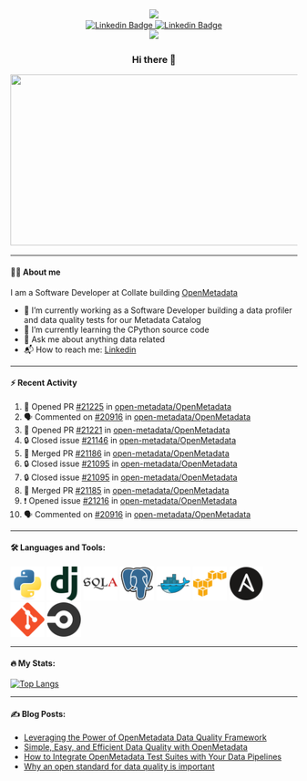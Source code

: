<div id="header" align="center">
  <img src="https://media.giphy.com/media/5eLDrEaRGHegx2FeF2/giphy.gif" width="100"/>
</div>
<div id="badges" align="center">
  <a href="https://www.linkedin.com/in/teddycrepineau/">
    <img src="https://shields.io/badge/Linkedin-blue?logo=linkedin&logoColor=white&style=for-the-badge" alt="Linkedin Badge"/>
  </a>
  <a href="https://medium.com/@teddycrpineau">
    <img src="https://shields.io/badge/Medium-black?logo=medium&logoColor=white&style=for-the-badge" alt="Linkedin Badge"/>
  </a>
</div>
<div align="center">
  <img src="https://komarev.com/ghpvc/?username=TeddyCr&color=blue&style=flat-square" />
</div>

<h3 align="center">
Hi there 👋
</h3>
<div align="center">
  <img src="https://media.giphy.com/media/L8K62iTDkzGX6/giphy.gif" width="600" height="300"/>
</div>

---

#### :technologist: About me
I am a Software Developer at Collate building <a href="https://open-metadata.org"/>OpenMetadata</a>
- 🔭 I’m currently working as a Software Developer building a data profiler and data quality tests for our Metadata Catalog
- 🐍 I’m currently learning the CPython source code
- 💬 Ask me about anything data related
- 📬 How to reach me: [Linkedin](https://shields.io/badge/Linkedin-blue?logo=linkedin&logoColor=white&style=for-the-badge)

---

#### ⚡️ Recent Activity
<!--START_SECTION:activity-->
1. 💪 Opened PR [#21225](https://github.com/open-metadata/OpenMetadata/pull/21225) in [open-metadata/OpenMetadata](https://github.com/open-metadata/OpenMetadata)
2. 🗣 Commented on [#20916](https://github.com/open-metadata/OpenMetadata/issues/20916#issuecomment-2883976585) in [open-metadata/OpenMetadata](https://github.com/open-metadata/OpenMetadata)
3. 💪 Opened PR [#21221](https://github.com/open-metadata/OpenMetadata/pull/21221) in [open-metadata/OpenMetadata](https://github.com/open-metadata/OpenMetadata)
4. 🔒 Closed issue [#21146](https://github.com/open-metadata/OpenMetadata/issues/21146) in [open-metadata/OpenMetadata](https://github.com/open-metadata/OpenMetadata)
5. 🎉 Merged PR [#21186](https://github.com/open-metadata/OpenMetadata/pull/21186) in [open-metadata/OpenMetadata](https://github.com/open-metadata/OpenMetadata)
6. 🔒 Closed issue [#21095](https://github.com/open-metadata/OpenMetadata/issues/21095) in [open-metadata/OpenMetadata](https://github.com/open-metadata/OpenMetadata)
7. 🔒 Closed issue [#21095](https://github.com/open-metadata/OpenMetadata/issues/21095) in [open-metadata/OpenMetadata](https://github.com/open-metadata/OpenMetadata)
8. 🎉 Merged PR [#21185](https://github.com/open-metadata/OpenMetadata/pull/21185) in [open-metadata/OpenMetadata](https://github.com/open-metadata/OpenMetadata)
9. ❗ Opened issue [#21216](https://github.com/open-metadata/OpenMetadata/issues/21216) in [open-metadata/OpenMetadata](https://github.com/open-metadata/OpenMetadata)
10. 🗣 Commented on [#20916](https://github.com/open-metadata/OpenMetadata/issues/20916#issuecomment-2883116970) in [open-metadata/OpenMetadata](https://github.com/open-metadata/OpenMetadata)
<!--END_SECTION:activity-->

---

#### :hammer_and_wrench: Languages and Tools:
<div>
   <img src="https://github.com/devicons/devicon/blob/master/icons/python/python-original.svg" width="60" height="60"/>
   <img src="https://github.com/devicons/devicon/blob/master/icons/django/django-plain.svg" width="60" height="60"/>
   <img src="https://github.com/devicons/devicon/blob/master/icons/sqlalchemy/sqlalchemy-original.svg" width="60" height="60"/>
   <img src="https://github.com/devicons/devicon/blob/master/icons/postgresql/postgresql-original.svg" width="60" height="60"/>
   <img src="https://github.com/devicons/devicon/blob/master/icons/docker/docker-original.svg" width="60" height="60"/>
   <img src="https://github.com/devicons/devicon/blob/master/icons/amazonwebservices/amazonwebservices-original.svg" width="60" height="60"/>
   <img src="https://github.com/devicons/devicon/blob/master/icons/ansible/ansible-original.svg" width="60" height="60"/>
   <img src="https://github.com/devicons/devicon/blob/master/icons/git/git-original.svg" width="60" height="60"/>
   <img src="https://github.com/devicons/devicon/blob/master/icons/circleci/circleci-plain.svg" width="60" height="60"/>
</div>

---

#### 🔥 My Stats:
[![Top Langs](https://github-readme-stats.vercel.app/api/top-langs/?username=TeddyCr&layout=compact&hide=javascript,html,css)](https://github.com/anuraghazra/github-readme-stats)

---

#### ✍️ Blog Posts:
<!-- BLOG-POST-LIST:START -->
- [Leveraging the Power of OpenMetadata Data Quality Framework](https://blog.open-metadata.org/leveraging-the-power-of-openmetadata-data-quality-framework-385ba2d8eaf?source=rss-16e0670af08f------2)
- [Simple, Easy, and Efficient Data Quality with OpenMetadata](https://blog.open-metadata.org/simple-easy-and-efficient-data-quality-with-openmetadata-1c4e7d329364?source=rss-16e0670af08f------2)
- [How to Integrate OpenMetadata Test Suites with Your Data Pipelines](https://blog.open-metadata.org/how-to-integrate-openmetadata-test-suites-with-your-data-pipelines-d83fb55fa494?source=rss-16e0670af08f------2)
- [Why an open standard for data quality is important](https://blog.open-metadata.org/why-are-we-building-a-data-quality-standard-1753fae87259?source=rss-16e0670af08f------2)
<!-- BLOG-POST-LIST:END -->
